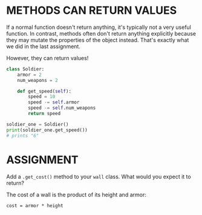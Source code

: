 # METHODS CAN RETURN VALUES

If a normal function doesn't return anything, it's typically not a very useful function. In contrast, methods often don't return anything explicitly because they may mutate the properties of the object instead. That's exactly what we did in the last assignment.

However, they can return values!

```python
class Soldier:
    armor = 2
    num_weapons = 2

    def get_speed(self):
        speed = 10
        speed -= self.armor
        speed -= self.num_weapons
        return speed

soldier_one = Soldier()
print(soldier_one.get_speed())
# prints "6"
```

# ASSIGNMENT

Add a `.get_cost()` method to your `wall` class. What would you expect it to return?

The cost of a wall is the product of its height and armor:

```
cost = armor * height
```
